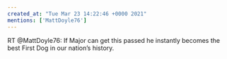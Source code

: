 ```yaml
---
created_at: "Tue Mar 23 14:22:46 +0000 2021"
mentions: ['MattDoyle76']
---
```


RT @MattDoyle76: If Major can get this passed he instantly becomes the best First Dog in our nation’s history.